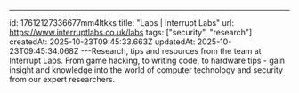 ---
id: 17612127336677mm4ltkks
title: "Labs | Interrupt Labs"
url: https://www.interruptlabs.co.uk/labs
tags: ["security", "research"]
createdAt: 2025-10-23T09:45:33.663Z
updatedAt: 2025-10-23T09:45:34.068Z
---Research, tips and resources from the team at Interrupt Labs. From game hacking, to writing code, to hardware tips - gain insight and knowledge into the world of computer technology and security from our expert researchers.
